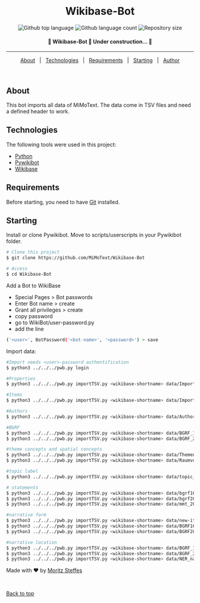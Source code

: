 <div align="center" id="top"> 
  <!--<img src="./.github/app.gif" alt="Wikibase-Bot" />-->

  &#xa0;

  <!-- <a href="https://userscripts.netlify.app">Demo</a> -->
</div>

<h1 align="center">Wikibase-Bot</h1>

<p align="center">
  <img alt="Github top language" src="https://img.shields.io/github/languages/top/MiMoText/Wikibase-Bot?color=56BEB8">

  <img alt="Github language count" src="https://img.shields.io/github/languages/count/MiMoText/Wikibase-Bot?color=56BEB8">

  <img alt="Repository size" src="https://img.shields.io/github/repo-size/MiMoText/Wikibase-Bot?color=56BEB8">

  <!-- <img alt="License" src="https://img.shields.io/github/license/MiMoText/Wikibase-Bot?color=56BEB8"> -->

  <!-- <img alt="Github issues" src="https://img.shields.io/github/issues/MiMoText/Wikibase-Bot?color=56BEB8" /> -->

  <!-- <img alt="Github forks" src="https://img.shields.io/github/forks/MiMoText/Wikibase-Bot?color=56BEB8" /> -->

  <!-- <img alt="Github stars" src="https://img.shields.io/github/stars/MiMoText/Wikibase-Bot?color=56BEB8" /> -->
</p>

<!-- Status -->

<h4 align="center"> 
	🚧  Wikibase-Bot 🚀 Under construction...  🚧
</h4> 

<hr>

<p align="center">
  <a href="#dart-about">About</a> &#xa0; | &#xa0; 
  <!--<a href="#sparkles-features">Features</a> &#xa0; | &#xa0;-->
  <a href="#rocket-technologies">Technologies</a> &#xa0; | &#xa0;
  <a href="#white_check_mark-requirements">Requirements</a> &#xa0; | &#xa0;
  <a href="#checkered_flag-starting">Starting</a> &#xa0; | &#xa0;
  <!--<a href="#memo-license">License</a> &#xa0; | &#xa0;-->
  <a href="https://github.com/MiMoText" target="_blank">Author</a>
</p>

<br>

## About ##

This bot imports all data of MiMoText. 
The data come in TSV files and need a defined header to work.

## Technologies ##

The following tools were used in this project:

- [Python](https://www.python.org/)
- [Pywikibot](https://www.mediawiki.org/wiki/Manual:Pywikibot/de)
- [Wikibase](https://wikiba.se/)

## Requirements ##

Before starting, you need to have [Git](https://git-scm.com) installed.

## Starting ##

Install or clone Pywikibot.
Move to scripts/userscripts in your Pywikibot folder.

```bash
# Clone this project
$ git clone https://github.com/MiMoText/Wikibase-Bot

# Access
$ cd Wikibase-Bot

```
Add a Bot to WikiBase
- Special Pages > Bot passwords
- Enter Bot name > create
- Grant all privileges > create
- copy password
- go to WikiBot/user-password.py 
- add the line 

```bash
('<user>', BotPassword('<bot-name>', '<password>') > save
```
Import data: 

```bash
#Import needs <user>-password authentification
$ python3 ../../../pwb.py login

#Properties
$ python3 ../../../pwb.py importTSV.py <wikibase-shortname> data/ImportProperties.tsv <sparql-endpoint>

#Items
$ python3 ../../../pwb.py importTSV.py <wikibase-shortname> data/ImportItems.tsv <sparql-endpoint>

#Authors
$ python3 ../../../pwb.py importTSV.py <wikibase-shortname> data/Authors.tsv <sparql-endpoint>

#BGRF
$ python3 ../../../pwb.py importTSV.py <wikibase-shortname> data/BGRF_100.tsv <sparql-endpoint>
$ python3 ../../../pwb.py importTSV.py <wikibase-shortname> data/BGRF_2000-100.tsv <sparql-endpoint>

#theme concepts and spatial concepts
$ python3 ../../../pwb.py importTSV.py <wikibase-shortname> data/Themenvokabular.tsv <sparql-endpoint>
$ python3 ../../../pwb.py importTSV.py <wikibase-shortname> data/Raumvokabular.tsv <sparql-endpoint>

#topic label 
$ python3 ../../../pwb.py importTSV.py <wikibase-shortname> data/topic_label.tsv <sparql-endpoint>

# statements
$ python3 ../../../pwb.py importTSV.py <wikibase-shortname> data/bgrf100_about_statements.tsv <sparql-endpoint>
$ python3 ../../../pwb.py importTSV.py <wikibase-shortname> data/bgrf2000-100_about_statements.tsv <sparql-endpoint>
$ python3 ../../../pwb.py importTSV.py <wikibase-shortname> data/mmt_2020-11-19_11-38_statements.tsv <sparql-endpoint>

#narrative form
$ python3 ../../../pwb.py importTSV.py <wikibase-shortname> data/new-items_narrative_form.tsv <sparql-endpoint>
$ python3 ../../../pwb.py importTSV.py <wikibase-shortname> data/BGRF100_narrative_form_edit.tsv <sparql-endpoint>
$ python3 ../../../pwb.py importTSV.py <wikibase-shortname> data/BGRF2000-100_narrative_form_edit.tsv <sparql-endpoint>

#narrative location
$ python3 ../../../pwb.py importTSV.py <wikibase-shortname> data/BGRF_100_narrative-location_reconciled.tsv <sparql-endpoint>
$ python3 ../../../pwb.py importTSV.py <wikibase-shortname> data/BGRF_2000-100_narrative-location.tsv <sparql-endpoint>
$ python3 ../../../pwb.py importTSV.py <wikibase-shortname> data/NER_narrative-loc.tsv <sparql-endpoint>
```



<!-- ## :memo: License ##

This project is under license from MIT. For more details, see the [LICENSE](LICENSE.md) file. -->


Made with :heart: by <a href="https://github.com/Most24" target="_blank">Moritz Steffes</a>

&#xa0;

<a href="#top">Back to top</a>
